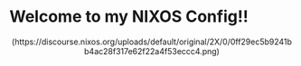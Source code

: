 # Welcome to my NIXOS Config!!

<center>
(https://discourse.nixos.org/uploads/default/original/2X/0/0ff29ec5b9241bb4ac28f317e62f22a4f53eccc4.png)
</center>